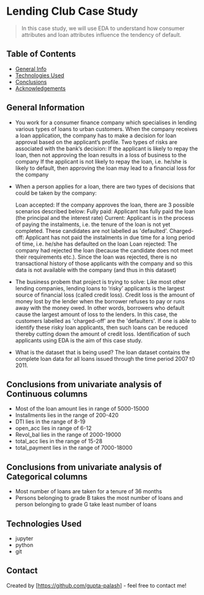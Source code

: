 # Lending Club Case Study
> In this case study, we will use EDA to understand how consumer attributes and loan attributes influence the tendency of default.


## Table of Contents
* [General Info](#general-information)
* [Technologies Used](#technologies-used)
* [Conclusions](#conclusions)
* [Acknowledgements](#acknowledgements)


## General Information
- You work for a consumer finance company which specialises in lending various types of loans to urban customers. When the company receives a loan application, the company has to make a decision for loan 
     approval based on the applicant’s profile. Two types of risks are associated with the bank’s decision:
   If the applicant is likely to repay the loan, then not approving the loan results in a loss of business to the company
   If the applicant is not likely to repay the loan, i.e. he/she is likely to default, then approving the loan may lead to a financial loss for the company

- When a person applies for a loan, there are two types of decisions that could be taken by the company:

    Loan accepted: If the company approves the loan, there are 3 possible scenarios described below:
    Fully paid: Applicant has fully paid the loan (the principal and the interest rate)
    Current: Applicant is in the process of paying the instalments, i.e. the tenure of the loan is not yet completed. These candidates are not labelled as 'defaulted'.
    Charged-off: Applicant has not paid the instalments in due time for a long period of time, i.e. he/she has defaulted on the loan 
    Loan rejected: The company had rejected the loan (because the candidate does not meet their requirements etc.). Since the loan was rejected, there is no transactional history of those applicants with the 
     company and so this data is not available with the company (and thus in this dataset)
 
- The business probem that project is trying to solve:
    Like most other lending companies, lending loans to ‘risky’ applicants is the largest source of financial loss (called credit loss). Credit loss is the amount of money lost by the lender when the borrower refuses to pay or runs away with the money owed. In other words, borrowers who default cause the largest amount of loss to the lenders. In this case, the customers labelled as 'charged-off' are the 'defaulters'. 
    If one is able to identify these risky loan applicants, then such loans can be reduced thereby cutting down the amount of credit loss. Identification of such applicants using EDA is the aim of this case study.
- What is the dataset that is being used?
    The loan dataset contains the complete loan data for all loans issued through the time period 2007 t0 2011.


## Conclusions from univariate analysis of Continuous columns
- Most of the loan amount lies in range of 5000-15000
- Installments lies in the range of 200-420
- DTI lies in the range of 8-19
- open_acc lies in range of 6-12
- Revol_bal lies in the range of 2000-19000
- total_acc lies in the range of 15-28
- total_payment lies in the range of 7000-18000

## Conclusions from univariate analysis of Categorical columns
- Most number of loans are taken for a tenure of 36 months
- Persons belonging to grade B takes the most number of loans and person belonging to grade G take   least number of loans


## Technologies Used
- jupyter 
- python 
- git 



## Contact
Created by [https://github.com/gupta-palash] - feel free to contact me!


